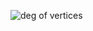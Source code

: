 ![deg of vertices](https://user-images.githubusercontent.com/42132857/83167795-33550980-a12e-11ea-977d-89ab0f8aa4ff.PNG)
